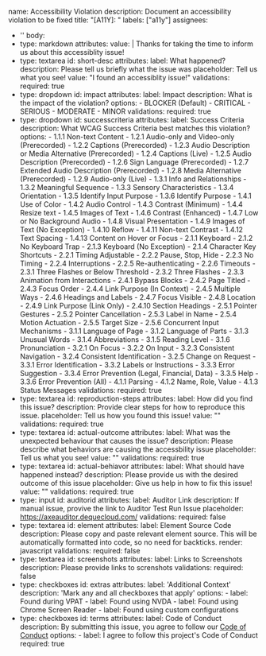 name: Accessibility Violation
description: Document an accessibility violation to be fixed
title: "[A11Y]: "
labels: ["a11y"]
assignees:
  - ''
body:
  - type: markdown
    attributes:
      value: |
        Thanks for taking the time to inform us about this accessiblity issue!
  - type: textarea
    id: short-desc
    attributes:
      label: What happened?
      description: Please tell us briefly what the issue was
      placeholder: Tell us what you see!
      value: "I found an accessiblity issue!"
    validations:
      required: true
  - type: dropdown
    id: impact
    attributes:
      label: Impact
      description: What is the impact of the violation?
      options:
        - BLOCKER (Default)
        - CRITICAL
        - SERIOUS
        - MODERATE
        - MINOR
    validations:
      required: true
  - type: dropdown
    id: successcriteria
    attributes:
      label: Success Criteria
      description: What WCAG Success Criteria best matches this violation?
      options:
        - 1.1.1 Non-text Content
        - 1.2.1 Audio-only and Video-only (Prerecorded)
        - 1.2.2 Captions (Prerecorded)
        - 1.2.3 Audio Description or Media Alternative (Prerecorded)
        - 1.2.4 Captions (Live)
        - 1.2.5 Audio Description (Prerecorded)
        - 1.2.6 Sign Language (Prerecorded)
        - 1.2.7 Extended Audio Description (Prerecorded)
        - 1.2.8 Media Alternative (Prerecorded)
        - 1.2.9 Audio-only (Live)
        - 1.3.1 Info and Relationships
        - 1.3.2 Meaningful Sequence
        - 1.3.3 Sensory Characteristics
        - 1.3.4 Orientation
        - 1.3.5 Identify Input Purpose
        - 1.3.6 Identify Purpose
        - 1.4.1 Use of Color
        - 1.4.2 Audio Control
        - 1.4.3 Contrast (Minimum)
        - 1.4.4 Resize text
        - 1.4.5 Images of Text
        - 1.4.6 Contrast (Enhanced)
        - 1.4.7 Low or No Background Audio
        - 1.4.8 Visual Presentation
        - 1.4.9 Images of Text (No Exception)
        - 1.4.10 Reflow
        - 1.4.11 Non-text Contrast
        - 1.4.12 Text Spacing
        - 1.4.13 Content on Hover or Focus
        - 2.1.1 Keyboard
        - 2.1.2 No Keyboard Trap
        - 2.1.3 Keyboard (No Exception)
        - 2.1.4 Character Key Shortcuts
        - 2.2.1 Timing Adjustable
        - 2.2.2 Pause, Stop, Hide
        - 2.2.3 No Timing
        - 2.2.4 Interruptions
        - 2.2.5 Re-authenticating
        - 2.2.6 Timeouts
        - 2.3.1 Three Flashes or Below Threshold
        - 2.3.2 Three Flashes
        - 2.3.3 Animation from Interactions
        - 2.4.1 Bypass Blocks
        - 2.4.2 Page Titled
        - 2.4.3 Focus Order
        - 2.4.4 Link Purpose (In Context)
        - 2.4.5 Multiple Ways
        - 2.4.6 Headings and Labels
        - 2.4.7 Focus Visible
        - 2.4.8 Location
        - 2.4.9 Link Purpose (Link Only)
        - 2.4.10 Section Headings
        - 2.5.1 Pointer Gestures
        - 2.5.2 Pointer Cancellation
        - 2.5.3 Label in Name
        - 2.5.4 Motion Actuation
        - 2.5.5 Target Size
        - 2.5.6 Concurrent Input Mechanisms
        - 3.1.1 Language of Page
        - 3.1.2 Language of Parts
        - 3.1.3 Unusual Words
        - 3.1.4 Abbreviations
        - 3.1.5 Reading Level
        - 3.1.6 Pronunciation
        - 3.2.1 On Focus
        - 3.2.2 On Input
        - 3.2.3 Consistent Navigation
        - 3.2.4 Consistent Identification
        - 3.2.5 Change on Request
        - 3.3.1 Error Identification
        - 3.3.2 Labels or Instructions
        - 3.3.3 Error Suggestion
        - 3.3.4 Error Prevention (Legal, Financial, Data)
        - 3.3.5 Help
        - 3.3.6 Error Prevention (All)
        - 4.1.1 Parsing
        - 4.1.2 Name, Role, Value
        - 4.1.3 Status Messages
    validations:
      required: true
  - type: textarea
    id: reproduction-steps
    attributes:
      label: How did you find this issue?
      description: Provide clear steps for how to reproduce this issue.
      placeholder: Tell us how you found this issue!
      value: ""
    validations:
      required: true
  - type: textarea
    id: actual-outcome
    attributes:
      label: What was the unexpected behaviour that causes the issue?
      description: Please describe what behaviors are causing the accessbility issue
      placeholder: Tell us what you see!
      value: ""
    validations:
      required: true
  - type: textarea
    id: actual-behiavor
    attributes:
      label: What should have happened instead?
      description: Please provide us with the desired outcome of this issue
      placeholder: Give us help in how to fix this issue!
      value: ""
    validations:
      required: true
  - type: input
    id: auditorid
    attributes:
      label: Auditor Link
      description: If manual issue, provive the link to Auditor Test Run Issue
      placeholder: https://axeauditor.dequecloud.com/
    validations:
      required: false
  - type: textarea
    id: element
    attributes:
      label: Element Source Code
      description: Please copy and paste relevant element source. This will be automatically formatted into code, so no need for backticks.
      render: javascript
    validations:
      required: false
  - type: textarea
    id: screenshots
    attributes:
      label: Links to Screenshots
      description: Please provide links to screnshots
    validations:
      required: false
  - type: checkboxes
    id: extras
    attributes:
      label: 'Additional Context'
      description: 'Mark any and all checkboxes that apply'
      options:
        - label: Found during VPAT
        - label: Found using NVDA
        - label: Found using Chrome Screen Reader
        - label: Found using custom configurations
  - type: checkboxes
    id: terms
    attributes:
      label: Code of Conduct
      description: By submitting this issue, you agree to follow our [Code of Conduct](https://example.com)
      options:
        - label: I agree to follow this project's Code of Conduct
          required: true